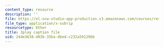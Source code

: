 ```yaml
---
content_type: resource
description: ''
file: https://ol-ocw-studio-app-production.s3.amazonaws.com/courses/res-6-012-introduction-to-probability-spring-2018/24de3638d03b35bad6edc232a59129bb_0IJFBMIU6x4.srt
file_type: application/x-subrip
resourcetype: Other
title: 3play caption file
uid: 24de3638-d03b-35ba-d6ed-c232a59129bb
---
```


